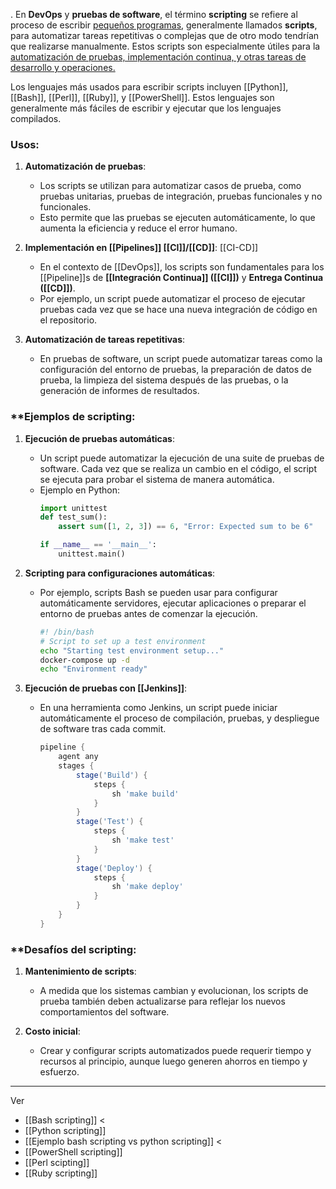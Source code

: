 .
En **DevOps** y **pruebas de software**, el término **scripting** se refiere al proceso de escribir <u>pequeños programas</u>, generalmente llamados **scripts**, para automatizar tareas repetitivas o complejas que de otro modo tendrían que realizarse manualmente. Estos scripts son especialmente útiles para la <u>automatización de pruebas, implementación continua, y otras tareas de desarrollo y operaciones.</u>

Los lenguajes más usados para escribir scripts incluyen [[Python]], [[Bash]], [[Perl]], [[Ruby]], y [[PowerShell]].
Estos lenguajes son generalmente más fáciles de escribir y ejecutar que los lenguajes compilados.

### **Usos**:

1. **Automatización de pruebas**:
   - Los scripts se utilizan para automatizar casos de prueba, como pruebas unitarias, pruebas de integración, pruebas funcionales y no funcionales.
   - Esto permite que las pruebas se ejecuten automáticamente, lo que aumenta la eficiencia y reduce el error humano.
  
2. **Implementación en [[Pipelines]] [[CI]]/[[CD]]**: [[CI-CD]]
   - En el contexto de [[DevOps]], los scripts son fundamentales para los [[Pipeline]]s de **[[Integración Continua]] ([[CI]])** y **Entrega Continua ([[CD]])**.
   - Por ejemplo, un script puede automatizar el proceso de ejecutar pruebas cada vez que se hace una nueva integración de código en el repositorio.

4. **Automatización de tareas repetitivas**:
   - En pruebas de software, un script puede automatizar tareas como la configuración del entorno de pruebas, la preparación de datos de prueba, la limpieza del sistema después de las pruebas, o la generación de informes de resultados.

### **Ejemplos de scripting:

1. **Ejecución de pruebas automáticas**:
   - Un script puede automatizar la ejecución de una suite de pruebas de software. Cada vez que se realiza un cambio en el código, el script se ejecuta para probar el sistema de manera automática.
   - Ejemplo en Python:
     ```python
     import unittest
     def test_sum():
         assert sum([1, 2, 3]) == 6, "Error: Expected sum to be 6"
     
     if __name__ == '__main__':
         unittest.main()
     ```

2. **Scripting para configuraciones automáticas**:
   - Por ejemplo, scripts Bash se pueden usar para configurar automáticamente servidores, ejecutar aplicaciones o preparar el entorno de pruebas antes de comenzar la ejecución.
     ```bash
     #! /bin/bash
     # Script to set up a test environment
     echo "Starting test environment setup..."
     docker-compose up -d
     echo "Environment ready"
     ```

3. **Ejecución de pruebas con [[Jenkins]]**:
   - En una herramienta como Jenkins, un script puede iniciar automáticamente el proceso de compilación, pruebas, y despliegue de software tras cada commit.
     ```groovy
     pipeline {
         agent any
         stages {
             stage('Build') {
                 steps {
                     sh 'make build'
                 }
             }
             stage('Test') {
                 steps {
                     sh 'make test'
                 }
             }
             stage('Deploy') {
                 steps {
                     sh 'make deploy'
                 }
             }
         }
     }
     ```

### **Desafíos del scripting:

1. **Mantenimiento de scripts**:
   - A medida que los sistemas cambian y evolucionan, los scripts de prueba también deben actualizarse para reflejar los nuevos comportamientos del software.
   
2. **Costo inicial**:
   - Crear y configurar scripts automatizados puede requerir tiempo y recursos al principio, aunque luego generen ahorros en tiempo y esfuerzo.

---

Ver
- [[Bash scripting]] <
- [[Python scripting]] 
- [[Ejemplo bash scripting vs python scripting]] <
- [[PowerShell scripting]] 
- [[Perl scipting]]
- [[Ruby scripting]]

